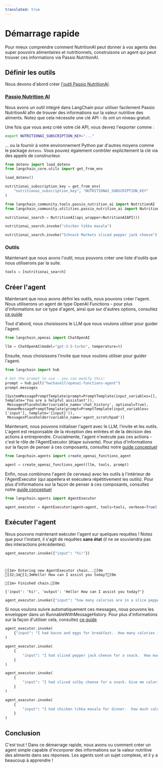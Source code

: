 ```yaml
---
translated: true
---
```


# Démarrage rapide

Pour mieux comprendre comment NutritionAI peut donner à vos agents des super pouvoirs alimentaires et nutritionnels, construisons un agent qui peut trouver ces informations via Passio NutritionAI.

## Définir les outils

Nous devons d'abord créer [l'outil Passio NutritionAI](/docs/integrations/tools/passio_nutrition_ai).

### [Passio Nutrition AI](/docs/integrations/tools/passio_nutrition_ai)

Nous avons un outil intégré dans LangChain pour utiliser facilement Passio NutritionAI afin de trouver des informations sur la valeur nutritive des aliments.
Notez que cela nécessite une clé API - ils ont un niveau gratuit.

Une fois que vous avez créé votre clé API, vous devrez l'exporter comme :

```bash
export NUTRITIONAI_SUBSCRIPTION_KEY="..."
```

... ou la fournir à votre environnement Python par d'autres moyens comme le package `dotenv`. Vous pouvez également contrôler explicitement la clé via des appels de constructeur.

```python
from dotenv import load_dotenv
from langchain_core.utils import get_from_env

load_dotenv()

nutritionai_subscription_key = get_from_env(
    "nutritionai_subscription_key", "NUTRITIONAI_SUBSCRIPTION_KEY"
)
```

```python
from langchain_community.tools.passio_nutrition_ai import NutritionAI
from langchain_community.utilities.passio_nutrition_ai import NutritionAIAPI
```

```python
nutritionai_search = NutritionAI(api_wrapper=NutritionAIAPI())
```

```python
nutritionai_search.invoke("chicken tikka masala")
```

```python
nutritionai_search.invoke("Schnuck Markets sliced pepper jack cheese")
```

### Outils

Maintenant que nous avons l'outil, nous pouvons créer une liste d'outils que nous utiliserons par la suite.

```python
tools = [nutritionai_search]
```

## Créer l'agent

Maintenant que nous avons défini les outils, nous pouvons créer l'agent. Nous utiliserons un agent de type OpenAI Functions - pour plus d'informations sur ce type d'agent, ainsi que sur d'autres options, consultez [ce guide](/docs/modules/agents/agent_types/)

Tout d'abord, nous choisissons le LLM que nous voulons utiliser pour guider l'agent.

```python
from langchain_openai import ChatOpenAI

llm = ChatOpenAI(model="gpt-3.5-turbo", temperature=0)
```

Ensuite, nous choisissons l'invite que nous voulons utiliser pour guider l'agent.

```python
from langchain import hub

# Get the prompt to use - you can modify this!
prompt = hub.pull("hwchase17/openai-functions-agent")
prompt.messages
```

```output
[SystemMessagePromptTemplate(prompt=PromptTemplate(input_variables=[], template='You are a helpful assistant')),
 MessagesPlaceholder(variable_name='chat_history', optional=True),
 HumanMessagePromptTemplate(prompt=PromptTemplate(input_variables=['input'], template='{input}')),
 MessagesPlaceholder(variable_name='agent_scratchpad')]
```

Maintenant, nous pouvons initialiser l'agent avec le LLM, l'invite et les outils. L'agent est responsable de la réception des entrées et de la décision des actions à entreprendre. Crucialmente, l'agent n'exécute pas ces actions - c'est le rôle de l'AgentExecutor (étape suivante). Pour plus d'informations sur la façon de penser à ces composants, consultez notre [guide conceptuel](/docs/modules/agents/concepts)

```python
from langchain.agents import create_openai_functions_agent

agent = create_openai_functions_agent(llm, tools, prompt)
```

Enfin, nous combinons l'agent (le cerveau) avec les outils à l'intérieur de l'AgentExecutor (qui appellera et exécutera répétitivement les outils). Pour plus d'informations sur la façon de penser à ces composants, consultez notre [guide conceptuel](/docs/modules/agents/concepts)

```python
from langchain.agents import AgentExecutor

agent_executor = AgentExecutor(agent=agent, tools=tools, verbose=True)
```

## Exécuter l'agent

Nous pouvons maintenant exécuter l'agent sur quelques requêtes ! Notez que pour l'instant, il s'agit de requêtes **sans état** (il ne se souviendra pas des interactions précédentes).

```python
agent_executor.invoke({"input": "hi!"})
```

```output


[1m> Entering new AgentExecutor chain...[0m
[32;1m[1;3mHello! How can I assist you today?[0m

[1m> Finished chain.[0m
```

```output
{'input': 'hi!', 'output': 'Hello! How can I assist you today?'}
```

```python
agent_executor.invoke({"input": "how many calories are in a slice pepperoni pizza?"})
```

Si nous voulons suivre automatiquement ces messages, nous pouvons les envelopper dans un RunnableWithMessageHistory. Pour plus d'informations sur la façon d'utiliser cela, consultez [ce guide](/docs/expression_language/how_to/message_history)

```python
agent_executor.invoke(
    {"input": "I had bacon and eggs for breakfast.  How many calories is that?"}
)
```

```python
agent_executor.invoke(
    {
        "input": "I had sliced pepper jack cheese for a snack.  How much protein did I have?"
    }
)
```

```python
agent_executor.invoke(
    {
        "input": "I had sliced colby cheese for a snack. Give me calories for this Schnuck Markets product."
    }
)
```

```python
agent_executor.invoke(
    {
        "input": "I had chicken tikka masala for dinner.  how much calories, protein, and fat did I have with default quantity?"
    }
)
```

## Conclusion

C'est tout ! Dans ce démarrage rapide, nous avons vu comment créer un agent simple capable d'incorporer des informations sur la valeur nutritive des aliments dans ses réponses. Les agents sont un sujet complexe, et il y a beaucoup à apprendre !
